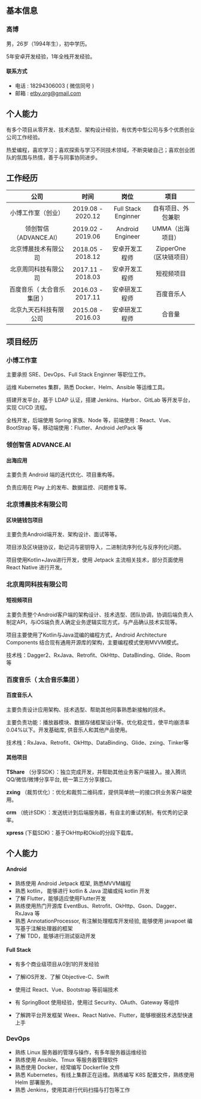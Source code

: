 ## 基本信息 ##

### 高博

男，26岁（1994年生），初中学历。

5年安卓开发经验，1年全栈开发经验。

#### 联系方式

* 电话 : 18294306003 ( 微信同号 )
* 邮箱 : etby.org@gmail.com

## 个人能力

有多个项目从零开发、技术选型、架构设计经验，有优秀中型公司与多个优质创业公司工作经验。

热爱编程，喜欢学习；喜欢探索与学习不同技术领域，不断突破自己；喜欢创业团队的氛围与热情，善于与同事协同进步。

## 工作经历

|            公司            |       时间        |        岗位         |          项目           |
| :------------------------: | :---------------: | :-----------------: | :---------------------: |
|     小博工作室（创业）     | 2019.08 - 2020.12 | Full Stack Enginner |   自有项目、外包兼职    |
|  领创智信 （ADVANCE.AI）   | 2019.02 - 2019.06 |  Android Engineer   |    UMMA（出海项目）     |
|    北京博晨技术有限公司    | 2018.05 - 2018.12 |   安卓开发工程师    | ZipperOne（区块链项目） |
|    北京周同科技有限公司    | 2017.11 - 2018.03 |   安卓开发工程师    |       短视频项目        |
| 百度音乐（ 太合音乐集团 ） | 2016.03 - 2017.11 |   安卓研发工程师    |       百度音乐人        |
|   北京九天石科技有限公司   | 2015.08 - 2016.03 |   安卓研发工程师    |         合音量          |

## 项目经历

### 小博工作室

主要承担 SRE、DevOps、Full Stack Enginner 等职位工作。

运维 Kubernetes 集群，熟悉 Docker、Helm、Ansible 等运维工具。

搭建开发平台，基于 LDAP 认证，搭建 Jenkins、Harbor、GitLab 等开发平台，实现 CI/CD 流程。

全栈开发，后端使用 Spring 家族、Node 等，前端使用：React、Vue、BootStrap 等，移动端使用：Flutter、Android JetPack 等

### 领创智信 ADVANCE.AI

#### 出海应用

主要负责 Android 端的迭代优化、项目重构等。

负责应用在 Play 上的发布、数据监控、问题修复等。

### 北京博晨技术有限公司

#### 区块链钱包项目

主要负责Android端开发、架构设计、面试等等。

项目涉及区块链协议，助记词与密钥导入，二进制流序列化与反序列化问题。

项目使用Kotlin+Java进行开发，使用 Jetpack 主流相关技术，部分页面使用 React Native 进行开发。

### 北京周同科技有限公司

#### 短视频项目

主要负责整个Android客户端的架构设计、技术选型、团队协调，协调后端负责人制定API，与iOS端负责人确定业务逻辑实现方式，与产品确认技术实现等。

项目主要使用了Kotlin与Java混编的编程方式，Android Architecture Components 结合现有通用开源库的架构，主要编程模式使用MVVM模式。

技术栈：Dagger2、RxJava、Retrofit、OkHttp、DataBinding、Glide、Room等

### 百度音乐（ 太合音乐集团 ） ###

#### 百度音乐人

主要负责设计应用架构、技术选型、帮助其他同事熟悉新接触的技术。

主要负责功能：播放器模块、数据存储框架设计等。优化稳定性，使平均崩溃率0.04%以下。开发基础库, 供音乐人和其他产品使用。

技术栈：RxJava、Retrofit、OkHttp、DataBinding、Glide、zxing、Tinker等

#### 其他项目

**TShare** （分享SDK）：独立完成开发，并帮助其他业务客户端接入。接入腾讯QQ/微信/微博分享平台, 统一第三方分享接口。

**zxing** （裁剪优化）：优化和裁剪二维码库，提供简单统一的接口供业务客户端使用。

**crm** （统计SDK）：发送统计到后端服务器，有自主的重试机制，有优秀的记录率。

**xpress** (下载SDK)：基于OkHttp和Okio的分段下载库。

## 个人能力 ##

#### Android

* 熟练使用 Android Jetpack 框架, 熟悉MVVM编程
* 熟悉 kotlin， 能够进行 kotlin & Java 混编或纯 kotlin 开发
* 了解 Flutter，能够适应使用Flutter开发
* 熟练使用热门开源库 EventBus、Retrofit、OkHttp、Gson、Dagger、RxJava 等
* 熟悉 AnnotationProcessor, 有注解处理框库开发经验, 能够使用 javapoet 编写基于注解处理器的框架
* 了解 TDD，能够进行测试驱动开发

#### Full Stack

- 有多个商业级项目从0到1的开发经验

- 了解iOS开发、了解 Objective-C、Swift

- 使用过 React、Vue、Bootstrap 等前端技术

- 有 SpringBoot 使用经验，使用过 Security、OAuth、Gateway 等组件

- 了解跨平台开发框架 Weex、React Native、Flutter，能够根据技术选型快速上手

### DevOps

- 熟练 Linux 服务器的管理与操作，有多年服务器运维经验
- 熟练使用 Ansible、Tmux 等服务器管理软件 
- 熟悉使用 Docker，经常编写 Dockerfile 文件
- 熟悉 Kubernetes，有线上集群正在运维。熟练编写 K8S 配置文件，熟练使用 Helm 部署服务。
- 熟悉 Jenkins，使用其进行代码扫描与打包等工作 

